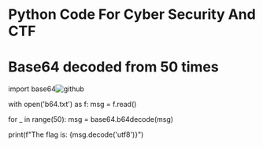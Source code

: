 #  Python Code For Cyber Security And CTF 

# Base64 decoded from 50 times

import base64![github](https://user-images.githubusercontent.com/55437834/155027715-ea73d994-8316-4ae2-80d8-fc051e35fdac.png)



with open('b64.txt') as f:
    msg = f.read()


for _ in range(50):
    msg = base64.b64decode(msg)

print(f"The flag is: {msg.decode('utf8')}")
